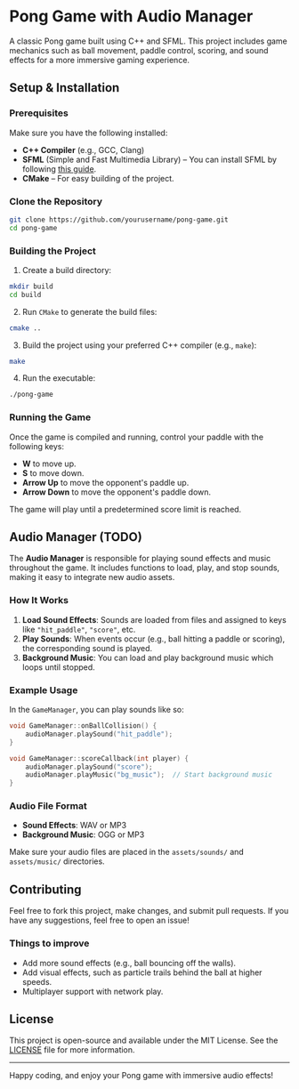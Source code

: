 
# Pong Game with Audio Manager

A classic Pong game built using C++ and SFML. This project includes game mechanics such as ball movement, paddle control, scoring, and sound effects for a more immersive gaming experience. 

## Setup & Installation

### Prerequisites

Make sure you have the following installed:

- **C++ Compiler** (e.g., GCC, Clang)
- **SFML** (Simple and Fast Multimedia Library) – You can install SFML by following [this guide](https://www.sfml-dev.org/download.php).
- **CMake** – For easy building of the project.

### Clone the Repository

```bash
git clone https://github.com/yourusername/pong-game.git
cd pong-game
```

### Building the Project

1. Create a build directory:

```bash
mkdir build
cd build
```

2. Run `CMake` to generate the build files:

```bash
cmake ..
```

3. Build the project using your preferred C++ compiler (e.g., `make`):

```bash
make
```

4. Run the executable:

```bash
./pong-game
```

### Running the Game

Once the game is compiled and running, control your paddle with the following keys:

- **W** to move up.
- **S** to move down.
- **Arrow Up** to move the opponent's paddle up.
- **Arrow Down** to move the opponent's paddle down.

The game will play until a predetermined score limit is reached.

## Audio Manager (TODO)

The **Audio Manager** is responsible for playing sound effects and music throughout the game. It includes functions to load, play, and stop sounds, making it easy to integrate new audio assets.

### How It Works

1. **Load Sound Effects**: Sounds are loaded from files and assigned to keys like `"hit_paddle"`, `"score"`, etc.
2. **Play Sounds**: When events occur (e.g., ball hitting a paddle or scoring), the corresponding sound is played.
3. **Background Music**: You can load and play background music which loops until stopped.

### Example Usage

In the `GameManager`, you can play sounds like so:

```cpp
void GameManager::onBallCollision() {
    audioManager.playSound("hit_paddle");
}

void GameManager::scoreCallback(int player) {
    audioManager.playSound("score");
    audioManager.playMusic("bg_music");  // Start background music
}
```

### Audio File Format

- **Sound Effects**: WAV or MP3
- **Background Music**: OGG or MP3

Make sure your audio files are placed in the `assets/sounds/` and `assets/music/` directories.

## Contributing

Feel free to fork this project, make changes, and submit pull requests. If you have any suggestions, feel free to open an issue!

### Things to improve

- Add more sound effects (e.g., ball bouncing off the walls).
- Add visual effects, such as particle trails behind the ball at higher speeds.
- Multiplayer support with network play.

## License

This project is open-source and available under the MIT License. See the [LICENSE](LICENSE) file for more information.

---

Happy coding, and enjoy your Pong game with immersive audio effects!
